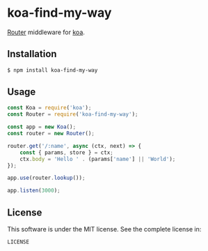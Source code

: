 # koa-find-my-way

[Router](https://github.com/delvedor/find-my-way) middleware for [koa](https://github.com/koajs/koa).

## Installation

```sh
$ npm install koa-find-my-way
```

## Usage

```js
const Koa = require('koa');
const Router = require('koa-find-my-way');

const app = new Koa();
const router = new Router();

router.get('/:name', async (ctx, next) => {
    const { params, store } = ctx;
    ctx.body = 'Hello ' . (params['name'] || 'World');
});

app.use(router.lookup());

app.listen(3000);

```

## License

This software is under the MIT license. See the complete license in:

```
LICENSE
```
